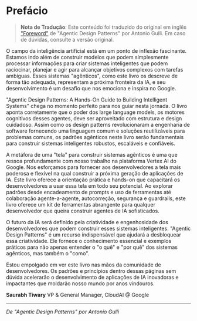 # Prefácio

> **Nota de Tradução**: Este conteúdo foi traduzido do original em inglês
> ["Foreword"](../en/intro/foreword.md) de "Agentic Design Patterns"
> por Antonio Gulli. Em caso de dúvidas, consulte a versão original.

O campo da inteligência artificial está em um ponto de inflexão fascinante. Estamos indo além de construir modelos que podem simplesmente processar informações para criar sistemas inteligentes que podem raciocinar, planejar e agir para alcançar objetivos complexos com tarefas ambíguas. Esses sistemas "agênticos", como este livro os descreve de forma tão adequada, representam a próxima fronteira da IA, e seu desenvolvimento é um desafio que nos emociona e inspira no Google.

"Agentic Design Patterns: A Hands-On Guide to Building Intelligent Systems" chega no momento perfeito para nos guiar nesta jornada. O livro aponta corretamente que o poder dos large language models, os motores cognitivos desses agentes, deve ser aproveitado com estrutura e design cuidadoso. Assim como os design patterns revolucionaram a engenharia de software fornecendo uma linguagem comum e soluções reutilizáveis para problemas comuns, os padrões agênticos neste livro serão fundamentais para construir sistemas inteligentes robustos, escaláveis e confiáveis.

A metáfora de uma "tela" para construir sistemas agênticos é uma que ressoa profundamente com nosso trabalho na plataforma Vertex AI do Google. Nos esforçamos para fornecer aos desenvolvedores a tela mais poderosa e flexível na qual construir a próxima geração de aplicações de IA. Este livro oferece a orientação prática e hands-on que capacitará os desenvolvedores a usar essa tela em todo seu potencial. Ao explorar padrões desde encadeamento de prompts e uso de ferramentas até colaboração agente-a-agente, autocorreção, segurança e guardrails, este livro oferece um kit de ferramentas abrangente para qualquer desenvolvedor que queira construir agentes de IA sofisticados.

O futuro da IA será definido pela criatividade e engenhosidade dos desenvolvedores que podem construir esses sistemas inteligentes. "Agentic Design Patterns" é um recurso indispensável que ajudará a desbloquear essa criatividade. Ele fornece o conhecimento essencial e exemplos práticos para não apenas entender o "o quê" e "por quê" dos sistemas agênticos, mas também o "como".

Estou empolgado em ver este livro nas mãos da comunidade de desenvolvedores. Os padrões e princípios dentro dessas páginas sem dúvida acelerarão o desenvolvimento de aplicações de IA inovadoras e impactantes que moldarão nosso mundo por anos vindouros.

**Saurabh Tiwary**
VP & General Manager, CloudAI @ Google

---

*De "Agentic Design Patterns" por Antonio Gulli*